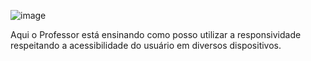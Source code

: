 ![image](https://github.com/Ruansmc/Explorer/assets/86540031/35f70d09-5bc9-4ccd-8771-a84ca36f2964)


Aqui o Professor está ensinando como posso utilizar a responsividade respeitando a acessibilidade do usuário em diversos dispositivos.
